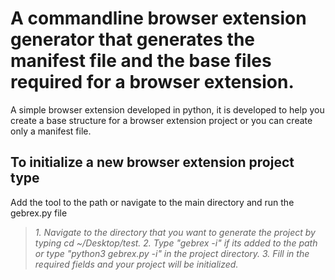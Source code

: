 # A commandline browser extension generator that generates the manifest file and the base files required for a browser extension.

A simple browser extension developed in python, it is developed to help you create a base structure for a browser extension project or you can create only a manifest file.

## To initialize a new browser extension project type
Add the tool to the path or navigate to the main directory and run the gebrex.py file
>*1. Navigate to the directory that you want to generate the project by typing  cd ~/Desktop/test.*
>*2. Type "gebrex -i" if its added to the path or type "python3 gebrex.py -i" in the project directory.*
>*3. Fill in the required fields and your project will be initialized.*
